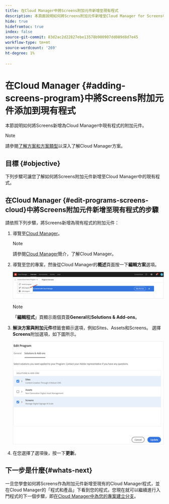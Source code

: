 ```yaml
---
title: 在Cloud Manager中將Screens附加元件新增至現有程式
description: 本頁面說明如何將Screens附加元件新增至Cloud Manager for Screens中的現有程式，作為Cloud Service。
hide: true
hidefromtoc: true
index: false
source-git-commit: 83d2ac2d22827ebe13578b900907dd089d8d7e45
workflow-type: tm+mt
source-wordcount: '269'
ht-degree: 1%

---
```



# 在Cloud Manager {#adding-screens-program}中將Screens附加元件添加到現有程式

本節說明如何將Screens新增為Cloud Manager中現有程式的附加元件。

>[!NOTE]
>請參閱[了解方案和方案類型](https://experienceleague.adobe.com/docs/experience-manager-cloud-service/onboarding/getting-access/understand-program-types.html?lang=en)以深入了解Cloud Manager方案。

## 目標 {#objective}

下列步驟可讓您了解如何將Screens附加元件新增至Cloud Manager中的現有程式。

## 在Cloud Manager {#edit-programs-screens-cloud}中將Screens附加元件新增至現有程式的步驟

請依照下列步驟，將Screens新增為現有程式的附加元件：

1. 導覽至[Cloud Manager](https://my.cloudmanager.adobe.com/)。

   >[!NOTE]
   >請參閱[Cloud Manager](https://experienceleague.adobe.com/docs/experience-manager-cloud-service/onboarding/onboarding-concepts/cloud-manager-introduction.html?lang=en)簡介，了解Cloud Manager。

1. 導覽至您的專案，然後從Cloud Manager的&#x200B;**概述**&#x200B;頁面按一下&#x200B;**編輯方案**&#x200B;選項。

   ![影像](/help/screens-cloud/assets/onboarding/add-onexisting1.png)

   >[!NOTE]
   >「**編輯程式**」頁顯示兩個頁簽&#x200B;**General**&#x200B;和&#x200B;**Solutions &amp; Add-ons**。

1. **解決方案與附加元件**&#x200B;標籤會顯示選項，例如Sites、Assets和Screens。 選擇&#x200B;**Screens**&#x200B;附加選項，如下圖所示。

   ![影像](/help/screens-cloud/assets/onboarding/add-onexisting2.png)

1. 在您選擇了選項後，按一下&#x200B;**更新**。

## 下一步是什麼{#whats-next}

一旦您學會如何將Screens作為附加元件新增至現有的Cloud Manager程式，並在Cloud Manager的「程式和產品」下看到您的程式，您現在就可以繼續進行入門程式的下一個步驟，即[在Cloud Manager中為您的專案建立分支](/help/screens-cloud/onboarding-screens-cloud/creating-a-branch.md)。